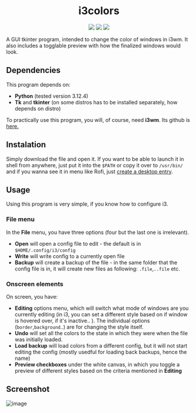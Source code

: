 <div align=center>
  <h1>i3colors</h1>
  <img src=https://img.shields.io/badge/Language:-Python-yellow />
  <img src=https://img.shields.io/badge/WM:-i3wm-green />
  <img src=https://img.shields.io/badge/System:-GNU/Linux-blue />
</div>

A GUI tkinter program, intended to change the color of windows in i3wm. It also includes a togglable preview with how the finalized windows would look.

## Dependencies

This program depends on:
 - **Python** (tested version 3.12.4)
 - **Tk** and **tkinter** (on some distros has to be installed separately, how depends on distro)

To practically use this program, you will, of course, need **i3wm**. Its github is [here.](https://github.com/i3/i3)

## Instalation

Simply download the file and open it. If you want to be able to launch it in shell from anywhere, just put it into the `$PATH` or copy it over to `/usr/bin/` and if you wanna see it in menu like Rofi, just [create a desktop entry](https://www.baeldung.com/linux/desktop-entry-files).

## Usage

Using this program is very simple, if you know how to configure i3.

### File menu

In the **File** menu, you have three options (four but the last one is irrelevant).
 - **Open** will open a config file to edit - the default is in `$HOME/.config/i3/config`
 - **Write** will write config to a currently open file
 - **Backup** will create a backup of the file - in the same folder that the config file is in, it will create new files as following: `.file`,`..file` etc.

### Onscreen elements

On screen, you have:
 - **Editing** options menu, which will switch what mode of windows are you currently editing (in i3, you can set a different style based on if window is hovered over, if it's inactive.. ). The individual options (`border`,`background`..) are for changing the style itself.
 - **Undo** will set all the colors to the state in which they were when the file was initially loaded.
 - **Load backup** will load colors from a different config, but it will not start editing the config (mostly usedful for loading back backups, hence the name)
 - **Preview checkboxes** under the white canvas, in which you toggle a preview of different styles based on the criteria mentioned in **Editing**

## Screenshot

![image](https://github.com/user-attachments/assets/60c5c01a-3db3-4a3a-847e-1db861cb0d30)

